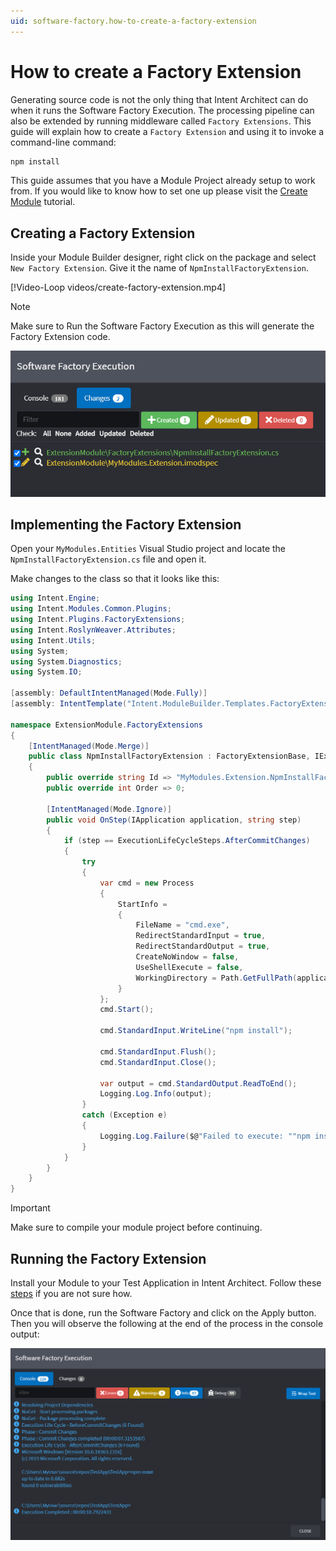 ```yaml
---
uid: software-factory.how-to-create-a-factory-extension
---
```

# How to create a Factory Extension

Generating source code is not the only thing that Intent Architect can do when it runs the Software Factory Execution. The processing pipeline can also be extended by running middleware called `Factory Extensions`.
This guide will explain how to create a `Factory Extension` and using it to invoke a command-line command:

```cmd
npm install
```

This guide assumes that you have a Module Project already setup to work from. If you would like to know how to set one up please visit the [Create Module](xref:tutorials.create-a-module.introduction) tutorial.

## Creating a Factory Extension

Inside your Module Builder designer, right click on the package and select `New Factory Extension`.
Give it the name of `NpmInstallFactoryExtension`.

[!Video-Loop videos/create-factory-extension.mp4]

> [!NOTE]
> Make sure to Run the Software Factory Execution as this will generate the Factory Extension code.
>
> ![Software Factory Run](images/software-factory-execution-staging.png)

## Implementing the Factory Extension

Open your `MyModules.Entities` Visual Studio project and locate the `NpmInstallFactoryExtension.cs` file and open it.

Make changes to the class so that it looks like this:

```csharp
using Intent.Engine;
using Intent.Modules.Common.Plugins;
using Intent.Plugins.FactoryExtensions;
using Intent.RoslynWeaver.Attributes;
using Intent.Utils;
using System;
using System.Diagnostics;
using System.IO;

[assembly: DefaultIntentManaged(Mode.Fully)]
[assembly: IntentTemplate("Intent.ModuleBuilder.Templates.FactoryExtension", Version = "1.0")]

namespace ExtensionModule.FactoryExtensions
{
    [IntentManaged(Mode.Merge)]
    public class NpmInstallFactoryExtension : FactoryExtensionBase, IExecutionLifeCycle
    {
        public override string Id => "MyModules.Extension.NpmInstallFactoryExtension";
        public override int Order => 0;

        [IntentManaged(Mode.Ignore)]
        public void OnStep(IApplication application, string step)
        {
            if (step == ExecutionLifeCycleSteps.AfterCommitChanges)
            {
                try
                {
                    var cmd = new Process
                    {
                        StartInfo =
                        {
                            FileName = "cmd.exe",
                            RedirectStandardInput = true,
                            RedirectStandardOutput = true,
                            CreateNoWindow = false,
                            UseShellExecute = false,
                            WorkingDirectory = Path.GetFullPath(application.RootLocation)
                        }
                    };
                    cmd.Start();

                    cmd.StandardInput.WriteLine("npm install");

                    cmd.StandardInput.Flush();
                    cmd.StandardInput.Close();

                    var output = cmd.StandardOutput.ReadToEnd();
                    Logging.Log.Info(output);
                }
                catch (Exception e)
                {
                    Logging.Log.Failure($@"Failed to execute: ""npm install"", Reason: {e.Message}");
                }
            }
        }
    }
}
```

> [!IMPORTANT]
> Make sure to compile your module project before continuing.

## Running the Factory Extension

Install your Module to your Test Application in Intent Architect. Follow these [steps](xref:tutorials.create-a-module.install-and-run-the-module#install-the-module) if you are not sure how.

Once that is done, run the Software Factory and click on the Apply button. Then you will observe the following at the end of the process in the console output:

![Complete](images/software-factory-execution-complete.png)
